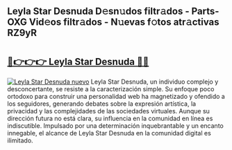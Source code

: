 ## Leyla Star Desnuda D𝚎sn𝚞dos filtr𝚊dos - Parts-OXG Vid𝚎os filtr𝚊dos - N𝚞evas f𝚘tos atr𝚊ctivas RZ9yR

# <h2><a href="http://mb86qy.tromn.icu/?c=Leyla+Star+Desnuda">🔗👉👉👉 Leyla Star Desnuda 🔗🔗</a></h2>

[![Leyla Star Desnuda nuevo](https://i.imgur.com/pEAQMta.gif)](http://mb86qy.tromn.icu/?c=Leyla+Star+Desnuda)
Leyla Star Desnuda, un individuo complejo y desconcertante, se resiste a la caracterización simple. Su enfoque poco ortodoxo para construir una personalidad web ha magnetizado y ofendido a los seguidores, generando debates sobre la expresión artística, la privacidad y las complejidades de las sociedades virtuales. Aunque su dirección futura no está clara, su influencia en la comunidad en línea es indiscutible. Impulsado por una determinación inquebrantable y un encanto innegable, el alcance de Leyla Star Desnuda en la comunidad digital es ilimitado.
